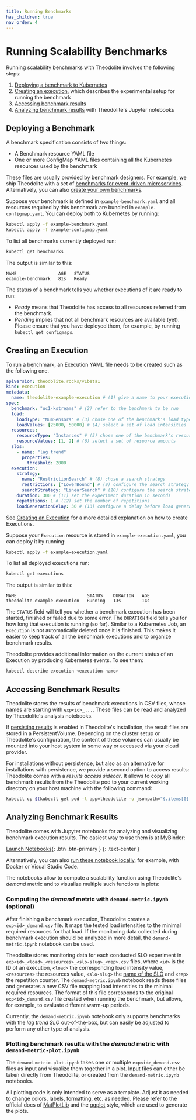 ```yaml
---
title: Running Benchmarks
has_children: true
nav_order: 4
---
```


# Running Scalability Benchmarks

Running scalability benchmarks with Theodolite involves the following steps:

1. [Deploying a benchmark to Kubernetes](#deploying-a-benchmark)
1. [Creating an execution](#creating-an-execution), which describes the experimental setup for running the benchmark
1. [Accessing benchmark results](#accessing-benchmark-results)
1. [Analyzing benchmark results](#analyzing-benchmark-results) with Theodolite's Jupyter notebooks


## Deploying a Benchmark

A benchmark specification consists of two things:

* A Benchmark resource YAML file
* One or more ConfigMap YAML files containing all the Kubernetes resources used by the benchmark

These files are usually provided by benchmark designers.
For example, we ship Theodolite with a set of [benchmarks for event-driven microservices](theodolite-benchmarks).
Alternatively, you can also [create your own benchmarks](creating-a-benchmark).

Suppose your benchmark is defined in `example-benchmark.yaml` and all resources required by this benchmark are bundled in `example-configmap.yaml`.
You can deploy both to Kubernetes by running:

```sh
kubectl apply -f example-benchmark.yaml
kubectl apply -f example-configmap.yaml
```

To list all benchmarks currently deployed run:

```sh
kubectl get benchmarks
```

The output is similar to this:

```
NAME                AGE   STATUS
example-benchmark   81s   Ready
```

The status of a benchmark tells you whether executions of it are ready to run:
* *Ready* means that Theodolite has access to all resources referred from the benchmark.
* *Pending* implies that not all benchmark resources are available (yet). Please ensure that you have deployed them, for example, by running `kubectl get configmaps`.


## Creating an Execution

To run a benchmark, an Execution YAML file needs to be created such as the following one.

```yaml
apiVersion: theodolite.rocks/v1beta1
kind: execution
metadata:
  name: theodolite-example-execution # (1) give a name to your execution
spec:
  benchmark: "uc1-kstreams" # (2) refer to the benchmark to be run
  load:
    loadType: "NumSensors" # (3) chose one of the benchmark's load types
    loadValues: [25000, 50000] # (4) select a set of load intensities
  resources:
    resourceType: "Instances" # (5) chose one of the benchmark's resource types
    resourceValues: [1, 2] # (6) select a set of resource amounts
  slos:
    - name: "lag trend"
      properties:
        threshold: 2000
  execution:
    strategy:
      name: "RestrictionSearch" # (8) chose a search strategy
      restrictions: ["LowerBound"] # (9) configure the search strategy
      searchStrategy: "LinearSearch" # (10) configure the search strategy (cont.)
    duration: 300 # (11) set the experiment duration in seconds
    repetitions: 1 # (12) set the number of repetitions
    loadGenerationDelay: 30 # (13) configure a delay before load generation
```

See [Creating an Execution](creating-an-execution) for a more detailed explanation on how to create Executions.

Suppose your `Execution` resource is stored in `example-execution.yaml`, you
can deploy it by running:

```sh
kubectl apply -f example-execution.yaml
```

To list all deployed executions run:

```sh
kubectl get executions
```

The output is similar to this:

```
NAME                           STATUS    DURATION   AGE
theodolite-example-execution   Running   13s        14s
```

The `STATUS` field will tell you whether a benchmark execution has been
started, finished or failed due to some error. The `DURATION` field tells you
for how long that execution is running (so far). Similar to a Kubernetes Job,
an `Execution` is not automatically deleted once it is finished. This makes it
easier to keep track of all the benchmark executions and to organize benchmark
results.

Theodolite provides additional information on the current status of an Execution by producing Kubernetes events. To see them:

```sh
kubectl describe execution <execution-name>
```


## Accessing Benchmark Results

Theodolite stores the results of benchmark executions in CSV files, whose names are starting with `exp<id>_...`. These files can be read and analyzed by Theodolite's analysis notebooks.

If [persisting results](installation#persisting-results) is enabled in Theodolite's installation, the result files are stored in a PersistentVolume. Depending on the cluster setup or Theodolite's configuration, the content of these volumes can usually be mounted into your host system in some way or accessed via your cloud provider.

For installations without persistence, but also as an alternative for installations with persistence, we provide a second option to access results: Theodolite comes with a *results access sidecar*. It allows to copy all benchmark results from the Theodolite pod to your current working directory on your host machine with the following command:

```sh
kubectl cp $(kubectl get pod -l app=theodolite -o jsonpath="{.items[0].metadata.name}"):results . -c results-access
```

## Analyzing Benchmark Results

Theodolite comes with Jupyter notebooks for analyzing and visualizing benchmark execution results.
The easiest way to use them is at MyBinder:

[Launch Notebooks](https://mybinder.org/v2/gh/cau-se/theodolite/HEAD?labpath=analysis){: .btn .btn-primary }
{: .text-center }

Alternatively, you can also [run these notebook locally](https://github.com/cau-se/theodolite/tree/main/analysis), for example, with Docker or Visual Studio Code.

The notebooks allow to compute a scalability function using Theodolite's *demand* metric and to visualize multiple such functions in plots:

### Computing the *demand* metric with `demand-metric.ipynb` (optional)

After finishing a benchmark execution, Theodolite creates a `exp<id>_demand.csv` file. It maps the tested load intensities to the minimal required resources for that load. If the monitoring data collected during benchmark execution should be analyzed in more detail, the `demand-metric.ipynb` notebook can be used. 

Theodolite stores monitoring data for each conducted SLO experiment in `exp<id>_<load>_<resources>_<slo-slug>_<rep>.csv` files, where `<id>` is the ID of an execution, `<load>` the corresponding load intensity value, `<resources>` the resources value, `<slo-slug>` the [name of the SLO](creating-a-benchmark#service-level-objectives-slos) and `<rep>` the repetition counter.
The `demand-metric.ipynb` notebook reads these files and generates a new CSV file mapping load intensities to the minimal required resources. The format of this file corresponds to the original `exp<id>_demand.csv` file created when running the benchmark, but allows, for example, to evaluate different warm-up periods.

Currently, the `demand-metric.ipynb` notebook only supports benchmarks with the *lag trend SLO* out-of-the-box, but can easily be adjusted to perform any other type of analysis.

### Plotting benchmark results with the *demand* metric with `demand-metric-plot.ipynb`

The `demand-metric-plot.ipynb` takes one or multiple `exp<id>_demand.csv` files as input and visualize them together in a plot.
Input files can either be taken directly from Theodolite, or created from the `demand-metric.ipynb` notebooks.

All plotting code is only intended to serve as a template. Adjust it as needed to change colors, labels, formatting, etc. as needed. 
Please refer to the official docs of [MatPlotLib](https://matplotlib.org/) and the [ggplot](https://matplotlib.org/stable/gallery/style_sheets/ggplot.html) style, which are used to generate the plots.
